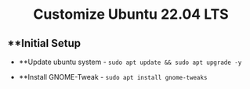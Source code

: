 <h1 align="center">
  <b>Customize Ubuntu 22.04 LTS</b>
</h1>

## **Initial Setup

- **Update ubuntu system - `sudo apt update && sudo apt upgrade -y`

- **Install GNOME-Tweak - `sudo apt install gnome-tweaks`
